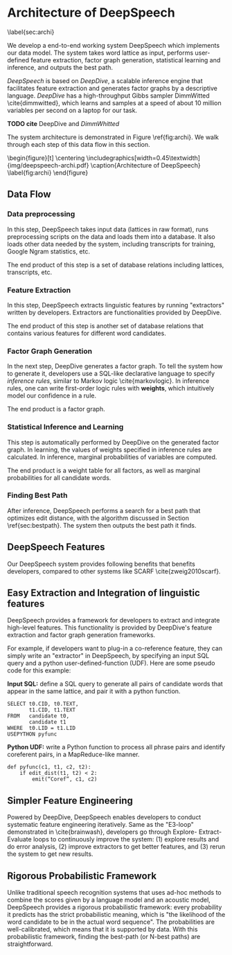 Architecture of DeepSpeech
====
\label{sec:archi}

We develop a end-to-end working system DeepSpeech which implements our data model. The system takes word lattice as input, performs user-defined feature extraction, factor graph generation, statistical learning and inference, and outputs the best path.

*DeepSpeech* is based on *DeepDive*, a scalable inference engine that facilitates feature extraction and generates factor graphs by a descriptive language. *DeepDive* has a high-throughput Gibbs sampler DimmWitted \cite{dimmwitted}, which learns and samples at a speed of about 10 million variables per second on a laptop for our task.

**TODO cite** DeepDive and *DimmWhitted* 

The system architecture is demonstrated in Figure \ref{fig:archi}. We walk through each step of this data flow in this section.

<!-- 
\begin{figure*}[t]
\centering
\subfigure[]{
    \includegraphics[width=0.45\textwidth]{img/system-action.png}
}
\subfigure[]{
    \includegraphics[width=0.45\textwidth]{img/system-action2.png}
}
\caption{Frontend Interface of Kaleidoscope System}
\label{fig:vis}
\end{figure*}
 -->

\begin{figure}[t]
\centering
\includegraphics[width=0.45\textwidth]{img/deepspeech-archi.pdf}
\caption{Architecture of DeepSpeech}
\label{fig:archi}
\end{figure}

## Data Flow

### Data preprocessing

In this step, DeepSpeech takes input data (lattices in raw format), runs preprocessing scripts on the data and loads them into a database. It also loads other data needed by the system, including transcripts for training, Google Ngram statistics, etc. 

The end product of this step is a set of database relations including lattices, transcripts, etc.

### Feature Extraction

In this step, DeepSpeech extracts linguistic features by running "extractors" written by developers. Extractors are functionalities provided by DeepDive.

The end product of this step is another set of database relations that contains various features for different word candidates.

### Factor Graph Generation

In the next step, DeepDive generates a factor graph. To tell the system how to generate it, developers use a SQL-like declarative language to specify *inference rules*, similar to Markov logic \cite{markovlogic}. In inference rules, one can write first-order logic rules with **weights**, which intuitively model our confidence in a rule.

The end product is a factor graph.

### Statistical Inference and Learning

This step is automatically performed by DeepDive on the generated factor graph. In learning, the values of weights specified in inference rules are calculated. In inference, marginal probabilities of variables are computed.

The end product is a weight table for all factors, as well as marginal probabilities for all candidate words.

### Finding Best Path

After inference, DeepSpeech performs a search for a best path that optimizes edit distance, with the algorithm discussed in Section \ref{sec:bestpath}. The system then outputs the best path it finds.




## DeepSpeech Features

Our DeepSpeech system provides following benefits that benefits developers, compared to other systems like SCARF \cite{zweig2010scarf}.

## Easy Extraction and Integration of linguistic features

DeepSpeech provides a framework for developers to extract and integrate high-level features. This functionality is provided by DeepDive's feature extraction and factor graph generation frameworks.

For example, if developers want to plug-in a co-reference feature, they can simply write an "extractor" in DeepSpeech, by specifying an input SQL query and a python user-defined-function (UDF). Here are some pseudo code for this example:

**Input SQL:** define a SQL query to generate all pairs of candidate words that appear in the same lattice, and pair it with a python function.

    SELECT t0.CID, t0.TEXT,
           t1.CID, t1.TEXT
    FROM   candidate t0,
           candidate t1
    WHERE  t0.LID = t1.LID
    USEPYTHON pyfunc

**Python UDF:** write a Python function to process all phrase pairs and identify coreferent pairs, in a MapReduce-like manner.

    def pyfunc(c1, t1, c2, t2):
        if edit_dist(t1, t2) < 2:
            emit(“Coref”, c1, c2)


## Simpler Feature Engineering

Powered by DeepDive, DeepSpeech enables developers to conduct
systematic feature engineering iteratively. Same as the "E3-loop"
demonstrated in \cite{brainwash}, developers go through Explore-
Extract-Evaluate loops to continuously improve the system: (1) explore
results and do error analysis, (2) improve extractors to get better
features, and (3) rerun the system to get new results.

## Rigorous Probabilistic Framework

Unlike traditional speech recognition systems that uses ad-hoc methods
to combine the scores given by a language model and an acoustic model,
DeepSpeech provides a rigorous probabilistic framework: every
probability it predicts has the strict probabilistic meaning, which is
"the likelihood of the word candidate to be in the actual word
sequence". The probabilities are well-calibrated, which means that it
is supported by data. With this probabilistic framework, finding the
best-path (or N-best paths) are straightforward.
